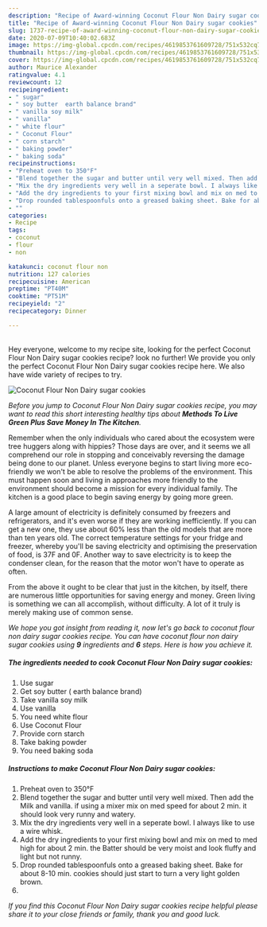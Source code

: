 ```yaml
---
description: "Recipe of Award-winning Coconut Flour Non Dairy sugar cookies"
title: "Recipe of Award-winning Coconut Flour Non Dairy sugar cookies"
slug: 1737-recipe-of-award-winning-coconut-flour-non-dairy-sugar-cookies
date: 2020-07-09T10:40:02.683Z
image: https://img-global.cpcdn.com/recipes/4619853761609728/751x532cq70/coconut-flour-non-dairy-sugar-cookies-recipe-main-photo.jpg
thumbnail: https://img-global.cpcdn.com/recipes/4619853761609728/751x532cq70/coconut-flour-non-dairy-sugar-cookies-recipe-main-photo.jpg
cover: https://img-global.cpcdn.com/recipes/4619853761609728/751x532cq70/coconut-flour-non-dairy-sugar-cookies-recipe-main-photo.jpg
author: Maurice Alexander
ratingvalue: 4.1
reviewcount: 12
recipeingredient:
- " sugar"
- " soy butter  earth balance brand"
- " vanilla soy milk"
- " vanilla"
- " white flour"
- " Coconut Flour"
- " corn starch"
- " baking powder"
- " baking soda"
recipeinstructions:
- "Preheat oven to 350°F"
- "Blend together the sugar and butter until very well mixed. Then add the Milk and vanilla. if using a mixer mix on med speed for about 2 min. it should look very runny and watery."
- "Mix the dry ingredients very well in a seperate bowl. I always like to use a wire whisk."
- "Add the dry ingredients to your first mixing bowl and mix on med to med high for about 2 min. the Batter should be very moist and look fluffy and light but not runny."
- "Drop rounded tablespoonfuls onto a greased baking sheet. Bake for about 8-10 min. cookies should just start to turn a very light golden brown."
- ""
categories:
- Recipe
tags:
- coconut
- flour
- non

katakunci: coconut flour non 
nutrition: 127 calories
recipecuisine: American
preptime: "PT40M"
cooktime: "PT51M"
recipeyield: "2"
recipecategory: Dinner

---
```

<br>
Hey everyone, welcome to my recipe site, looking for the perfect Coconut Flour Non Dairy sugar cookies recipe? look no further! We provide you only the perfect Coconut Flour Non Dairy sugar cookies recipe here. We also have wide variety of recipes to try.
<br>


![Coconut Flour Non Dairy sugar cookies](https://img-global.cpcdn.com/recipes/4619853761609728/751x532cq70/coconut-flour-non-dairy-sugar-cookies-recipe-main-photo.jpg)

<i>Before you jump to Coconut Flour Non Dairy sugar cookies recipe, you may want to read this short interesting healthy tips about 
<strong>Methods To Live Green Plus Save Money In The Kitchen</strong>.</i>
</br>

Remember when the only individuals who cared about the ecosystem were tree huggers along with hippies? Those days are over, and it seems we all comprehend our role in stopping and conceivably reversing the damage being done to our planet. Unless everyone begins to start living more eco-friendly we won't be able to resolve the problems of the environment. This must happen soon and living in approaches more friendly to the environment should become a mission for every individual family. The kitchen is a good place to begin saving energy by going more green.

A large amount of electricity is definitely consumed by freezers and refrigerators, and it's even worse if they are working inefficiently. If you can get a new one, they use about 60% less than the old models that are more than ten years old. The correct temperature settings for your fridge and freezer, whereby you'll be saving electricity and optimising the preservation of food, is 37F and 0F. Another way to save electricity is to keep the condenser clean, for the reason that the motor won't have to operate as often.

From the above it ought to be clear that just in the kitchen, by itself, there are numerous little opportunities for saving energy and money. Green living is something we can all accomplish, without difficulty. A lot of it truly is merely making use of common sense.


<i>We hope you got insight from reading it, now let's go back to coconut flour non dairy sugar cookies recipe. You can have coconut flour non dairy sugar cookies using <strong>9</strong> ingredients and <strong>6</strong> steps. Here is how you achieve it.
</i>

##### The ingredients needed to cook Coconut Flour Non Dairy sugar cookies:

1. Use  sugar
1. Get  soy butter ( earth balance brand)
1. Take  vanilla soy milk
1. Use  vanilla
1. You need  white flour
1. Use  Coconut Flour
1. Provide  corn starch
1. Take  baking powder
1. You need  baking soda


##### Instructions to make Coconut Flour Non Dairy sugar cookies:

1. Preheat oven to 350°F
1. Blend together the sugar and butter until very well mixed. Then add the Milk and vanilla. if using a mixer mix on med speed for about 2 min. it should look very runny and watery.
1. Mix the dry ingredients very well in a seperate bowl. I always like to use a wire whisk.
1. Add the dry ingredients to your first mixing bowl and mix on med to med high for about 2 min. the Batter should be very moist and look fluffy and light but not runny.
1. Drop rounded tablespoonfuls onto a greased baking sheet. Bake for about 8-10 min. cookies should just start to turn a very light golden brown.
1. 


<i>If you find this Coconut Flour Non Dairy sugar cookies recipe helpful please share it to your close friends or family, thank you and good luck.</i>
